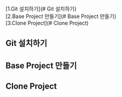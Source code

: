 [1.Git 설치하기](# Git 설치하기)  
[2.Base Project 만들기](# Base Project 만들기)  
[3.Clone Project](# Clone Project)  

## Git 설치하기

## Base Project 만들기

## Clone Project
